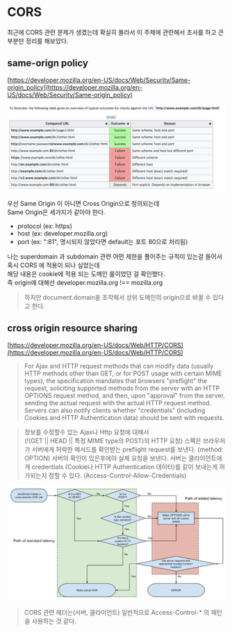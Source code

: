 # CORS

최근에 CORS 관련 문제가 생겼는데 확실히 몰라서 이 주제에 관련해서 조사를 하고 큰 부분만 정리를 해보았다.

## same-orign policy

[https://developer.mozilla.org/en-US/docs/Web/Security/Same-origin_policy](https://developer.mozilla.org/en-US/docs/Web/Security/Same-origin_policy)

![same origin policy](./1.png)

우선 Same Origin 이 아니면 Cross Origin으로 정의되는데  
Same Origin은 세가지가 같아야 한다.

- protocol (ex: https)
- host (ex: developer.mozilla.org)
- port (ex: ":81", 명시되지 않았다면 default는 포트 80으로 처리됨)

나는 superdomain 과 subdomain 관련 어떤 제한을 풀어주는 규칙이 있는걸 들어서 혹시 CORS 에 적용이 되나 싶었는데  
해당 내용은 cookie에 적용 되는 도메인 룰이었던 걸 확인했다.  
즉 origin에 대해선 developer.mozilla.org !== mozilla.org

> 하지만 document.domain을 조작해서 상위 도메인의 origin으로 바꿀 수 있다고 한다.

## cross origin resource sharing

[https://developer.mozilla.org/en-US/docs/Web/HTTP/CORS](https://developer.mozilla.org/en-US/docs/Web/HTTP/CORS)

> For Ajax and HTTP request methods that can modify data (usually HTTP methods other than GET, or for POST usage with certain MIME types), the specification mandates that browsers "preflight" the request, soliciting supported methods from the server with an HTTP OPTIONS request method, and then, upon "approval" from the server, sending the actual request with the actual HTTP request method. Servers can also notify clients whether "credentials" (including Cookies and HTTP Authentication data) should be sent with requests.

> 정보를 수정할수 있는 Ajax나 Http 요청에 대해서  
> (!(GET || HEAD || 특정 MIME type의 POST)의 HTTP 요청)
> 스펙은 브라우저가 서버에게 허락한 메서드를 확인받는 preflight request를 보낸다. (method: OPTION)
> 서버의 확인이 있은후에야 실제 요청을 보낸다.
> 서버는 클라이언트에게 credentials (Cookie나 HTTP Authentication 데이터)를 같이 보내는게 허가되는지 정할 수 있다.
> (Access-Control-Allow-Credentials)

<img src="./2.svg" style="background: white" />

> CORS 관련 헤더는(서버, 클라이언트) 일반적으로 Access-Control-\* 의 패턴을 사용하는 것 같다.
